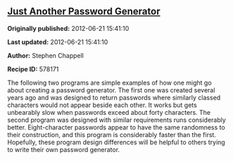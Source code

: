 ## [Just Another Password Generator](https://code.activestate.com/recipes/578171-just-another-password-generator)

**Originally published:** 2012-06-21 15:41:10

**Last updated:** 2012-06-21 15:41:10

**Author:** Stephen Chappell

**Recipe ID:** 578171

The following two programs are simple examples of how one might go about creating a password generator. The first one was created several years ago and was designed to return passwords where similarly classed characters would not appear beside each other. It works but gets unbearably slow when passwords exceed about forty characters. The second program was designed with similar requirements runs considerably better. Eight-character passwords appear to have the same randomness to their construction, and this program is considerably faster than the first. Hopefully, these program design differences will be helpful to others trying to write their own password generator.
